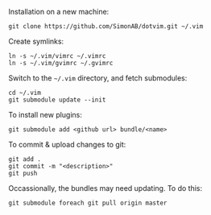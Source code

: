 Installation on a new machine:

    git clone https://github.com/SimonAB/dotvim.git ~/.vim

Create symlinks:

    ln -s ~/.vim/vimrc ~/.vimrc
    ln -s ~/.vim/gvimrc ~/.gvimrc

Switch to the `~/.vim` directory, and fetch submodules:

    cd ~/.vim
    git submodule update --init

To install new plugins:

    git submodule add <github url> bundle/<name>

To commit & upload changes to git:

    git add .
    git commit -m "<description>"
    git push

Occassionally, the bundles may need updating.  To do this:

    git submodule foreach git pull origin master
